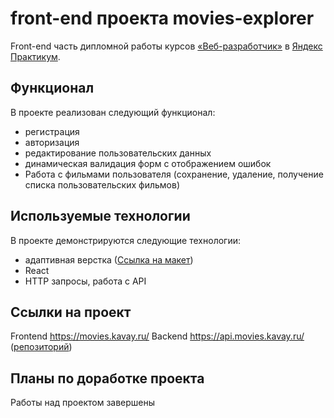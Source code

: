 # front-end проекта movies-explorer
Front-end часть дипломной работы  курсов [«Веб-разработчик»](https://practicum.yandex.ru/web/) в [Яндекс Практикум](https://practicum.yandex.ru/).

## **Функционал**
В проекте реализован следующий функционал:
* регистрация
* авторизация
* редактирование пользовательских данных
* динамическая валидация форм с отображением ошибок
* Работа с фильмами пользователя (сохранение, удаление, получение списка пользовательских фильмов)

## **Используемые технологии**
В проекте демонстрируются следующие технологии:
* адаптивная верстка ([Ссылка на макет](https://www.figma.com/file/6FMWkB94wE7KTkcCgUXtnC/%D0%94%D0%B8%D0%BF%D0%BB%D0%BE%D0%BC%D0%BD%D1%8B%D0%B9-%D0%BF%D1%80%D0%BE%D0%B5%D0%BA%D1%82?type=design&node-id=891-3857&mode=design))
* React
* HTTP запросы, работа с API

## Ссылки на проект
Frontend https://movies.kavay.ru/ 
Backend https://api.movies.kavay.ru/ ([репозиторий](https://github.com/KPVakhrushev/yp-8-movies-explorer-api))

## Планы по доработке проекта
Работы над проектом завершены

